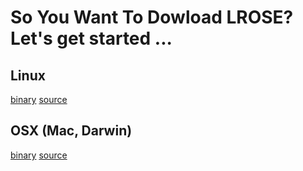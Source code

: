 # So You Want To Dowload LROSE? Let's get started ...

## Linux
[binary](docs/README_binary_linux.md)
[source](docs/README_source_linux.md)

## OSX (Mac, Darwin)
[binary](docs/README_binary_mac.md)
[source](docs/README_source_mac.md)
